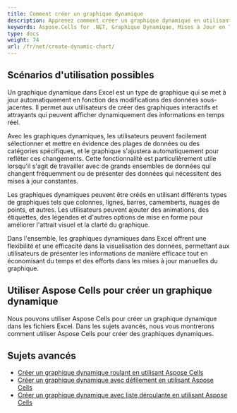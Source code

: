 ```yaml
---
title: Comment créer un graphique dynamique
description: Apprenez comment créer un graphique dynamique en utilisant Aspose.Cells for .NET. Notre guide complet démontrera comment mettre à jour et modifier les données, la mise en page et l apparence de votre graphique en temps réel en fonction des saisies de l utilisateur ou des changements de données système.
keywords: Aspose.Cells for .NET, Graphique Dynamique, Mises à Jour en Temps Réel, Saisie Utilisateur, Changements de Données Système, Visualisation de Données.
type: docs
weight: 74
url: /fr/net/create-dynamic-chart/
---
```


## **Scénarios d'utilisation possibles**
Un graphique dynamique dans Excel est un type de graphique qui se met à jour automatiquement en fonction des modifications des données sous-jacentes. Il permet aux utilisateurs de créer des graphiques interactifs et attrayants qui peuvent afficher dynamiquement des informations en temps réel.

Avec les graphiques dynamiques, les utilisateurs peuvent facilement sélectionner et mettre en évidence des plages de données ou des catégories spécifiques, et le graphique s'ajustera automatiquement pour refléter ces changements. Cette fonctionnalité est particulièrement utile lorsqu'il s'agit de travailler avec de grands ensembles de données qui changent fréquemment ou de présenter des données qui nécessitent des mises à jour constantes.

Les graphiques dynamiques peuvent être créés en utilisant différents types de graphiques tels que colonnes, lignes, barres, camemberts, nuages de points, et autres. Les utilisateurs peuvent ajouter des animations, des étiquettes, des légendes et d'autres options de mise en forme pour améliorer l'attrait visuel et la clarté du graphique.

Dans l'ensemble, les graphiques dynamiques dans Excel offrent une flexibilité et une efficacité dans la visualisation des données, permettant aux utilisateurs de présenter les informations de manière efficace tout en économisant du temps et des efforts dans les mises à jour manuelles du graphique.

## **Utiliser Aspose Cells pour créer un graphique dynamique**
Nous pouvons utiliser Aspose Cells pour créer un graphique dynamique dans les fichiers Excel.
Dans les sujets avancés, nous vous montrerons comment utiliser Aspose Cells pour créer des graphiques dynamiques.

## **Sujets avancés**
- [Créer un graphique dynamique roulant en utilisant Aspose Cells](/cells/fr/net/create-dynamic-rolling-chart/)
- [Créer un graphique dynamique avec défilement en utilisant Aspose Cells](/cells/fr/net/create-dynamic-scrolling-chart/)
- [Créer un graphique dynamique avec liste déroulante en utilisant Aspose Cells](/cells/fr/net/create-dynamic-chart-with-dropdownlist/)
